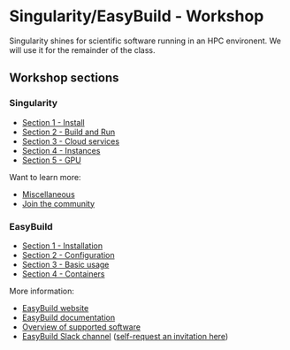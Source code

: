 # Singularity/EasyBuild - Workshop

Singularity shines for scientific software running in an HPC environent.  We will use it for the remainder of the class.

## Workshop sections

### Singularity

- [Section 1 - Install](singularity/00_INSTALL.md)
- [Section 2 - Build and Run](singularity/01_BUILD_RUN.md)
- [Section 3 - Cloud services](singularity/02_CLOUD_SERVICES.md)
- [Section 4 - Instances](singularity/03_INSTANCES.md)
- [Section 5 - GPU](singularity/04_GPU.md)

Want to learn more:

- [Miscellaneous](99_MISCELLANEOUS.md)
- [Join the community](https://www.sylabs.io/singularity/join-the-community/)

### EasyBuild

- [Section 1 - Installation](easybuild/00_INSTALL.md)
- [Section 2 - Configuration](easybuild/01_CONFIGURATION.md)
- [Section 3 - Basic usage](easybuild/02_BASIC_USAGE.md)
- [Section 4 - Containers](easybuild/03_CONTAINERS.md)

More information:

- [EasyBuild website](http://easybuilders.github.io/easybuild)
- [EasyBuild documentation](https://easybuild.readthedocs.io)
- [Overview of supported software](https://easybuild.readthedocs.io/en/latest/version-specific/Supported_software.html)
- [EasyBuild Slack channel](https://easybuild.slack.com/) ([self-request an invitation here](https://easybuild-slack.herokuapp.com/))
